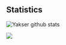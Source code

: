 ## Statistics

![Yakser github stats](https://github-readme-stats.vercel.app/api?username=Yakser&show_icons=true&theme=dracula&include_all_commits=true&count_private=true)

![](https://visitor-badge.glitch.me/badge?page_id=yakser.yakser)
